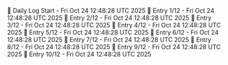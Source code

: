 📅 Daily Log Start - Fri Oct 24 12:48:28 UTC 2025
📌 Entry 1/12 - Fri Oct 24 12:48:28 UTC 2025
📌 Entry 2/12 - Fri Oct 24 12:48:28 UTC 2025
📌 Entry 3/12 - Fri Oct 24 12:48:28 UTC 2025
📌 Entry 4/12 - Fri Oct 24 12:48:28 UTC 2025
📌 Entry 5/12 - Fri Oct 24 12:48:28 UTC 2025
📌 Entry 6/12 - Fri Oct 24 12:48:28 UTC 2025
📌 Entry 7/12 - Fri Oct 24 12:48:28 UTC 2025
📌 Entry 8/12 - Fri Oct 24 12:48:28 UTC 2025
📌 Entry 9/12 - Fri Oct 24 12:48:28 UTC 2025
📌 Entry 10/12 - Fri Oct 24 12:48:28 UTC 2025
